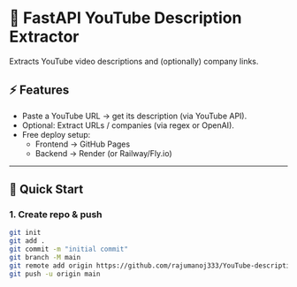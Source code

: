 # 🎥 FastAPI YouTube Description Extractor

Extracts YouTube video descriptions and (optionally) company links.

## ⚡ Features
- Paste a YouTube URL → get its description (via YouTube API).
- Optional: Extract URLs / companies (via regex or OpenAI).
- Free deploy setup: 
  - Frontend → GitHub Pages
  - Backend → Render (or Railway/Fly.io)

---

## 🚀 Quick Start

### 1. Create repo & push
```bash
git init
git add .
git commit -m "initial commit"
git branch -M main
git remote add origin https://github.com/rajumanoj333/YouTube-description-Puller.git
git push -u origin main

